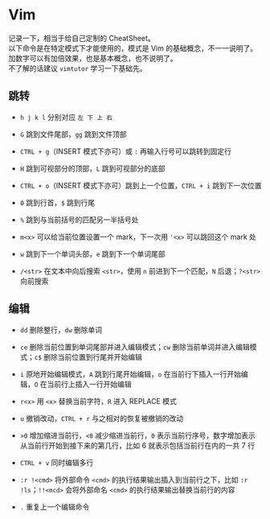 # Vim

记录一下，相当于给自己定制的 CheatSheet。  
以下命令是在特定模式下才能使用的，模式是 Vim 的基础概念，不一一说明了。  
加数字可以有加倍效果，也是基本概念，也不说明了。  
不了解的话建议 `vimtutor` 学习一下基础先。

## 跳转

- `h j k l` 分别对应 `左 下 上 右`

- `G` 跳到文件尾部，`gg` 跳到文件顶部

- `CTRL + g`（INSERT 模式下亦可）或 `:` 再输入行号可以跳转到固定行

- `H` 跳到可视部分的顶部，`L` 跳到可视部分的底部

- `CTRL + o`（INSERT 模式下亦可）跳到上一个位置，`CTRL + i` 跳到下一次位置

- `0` 跳到行首，`$` 跳到行尾

- `%` 跳到与当前括号的匹配另一半括号处

- `m<x>` 可以给当前位置设置一个 mark，下一次用 `'<x>` 可以跳回这个 mark 处

- `w` 跳到下一个单词头部，`e` 跳到下一个单词尾部

- `/<str>` 在文本中向后搜索 `<str>`，使用 `n` 前进到下一个匹配，`N` 后退；`?<str>` 向前搜索

## 编辑

- `dd` 删除整行，`dw` 删除单词

- `ce` 删除当前位置到单词尾部并进入编辑模式；`cw` 删除当前单词并进入编辑模式；`c$` 删除当前位置到行尾并开始编辑

- `i` 原地开始编辑模式，`A` 跳到行尾开始编辑，`o` 在当前行下插入一行开始编辑，`O` 在当前行上插入一行开始编辑

- `r<x>` 用 `<x>` 替换当前字符，`R` 进入 REPLACE 模式

- `u` 撤销改动，`CTRL + r` 与之相对的恢复被撤销的改动

- `>0` 增加缩进当前行，`<0` 减少缩进当前行，`0` 表示当前行序号，数字增加表示从当前行开始到接下来的第几行，比如 6 就表示包括当前行在内的一共 7 行

- `CTRL + v` 同时编辑多行

- `:r !<cmd>` 将外部命令 `<cmd>` 的执行结果输出插入到当前行之下，比如 `:r !ls`；`!!<mcd>` 会将外部命名 `<cmd>` 的执行结果输出替换当前行的内容

- `.` 重复上一个编辑命令
